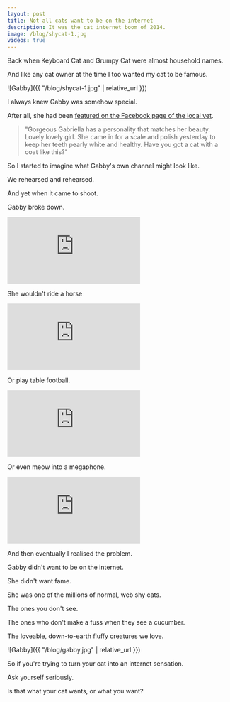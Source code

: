 ```yaml
---
layout: post
title: Not all cats want to be on the internet
description: It was the cat internet boom of 2014.
image: /blog/shycat-1.jpg
videos: true
---
```


Back when Keyboard Cat and Grumpy Cat were almost household names.

And like any cat owner at the time I too wanted my cat to be famous.

![Gabby]({{ "/blog/shycat-1.jpg" | relative_url }})

I always knew Gabby was somehow special.

After all, she had been [featured on the Facebook page of the local vet](https://www.facebook.com/VillageVetMeldreth/photos/a.289767831387612.1073741829.279734152390980/503026170061776/?type=3&theater).

> "Gorgeous Gabriella has a personality that matches her beauty. Lovely lovely girl. She came in for a scale and polish yesterday to keep her teeth pearly white and healthy. Have you got a cat with a coat like this?"

So I started to imagine what Gabby's own channel might look like.

We rehearsed and rehearsed.

And yet when it came to shoot.

Gabby broke down.

<div class="youtube-player">
<iframe src="https://www.youtube.com/embed/gvd7hHZ1Zhk?rel=0&amp;controls=0&amp;showinfo=0" frameborder="0" allow="autoplay; encrypted-media" allowfullscreen></iframe>
</div>

She wouldn't ride a horse

<div class="youtube-player">
<iframe src="https://www.youtube.com/embed/hKC8niM6P3Y?rel=0&amp;controls=0&amp;showinfo=0" frameborder="0" allow="autoplay; encrypted-media" allowfullscreen></iframe>
</div>

Or play table football.

<div class="youtube-player">
<iframe src="https://www.youtube.com/embed/9kd4d9QK6Mw?rel=0&amp;controls=0&amp;showinfo=0" frameborder="0" allow="autoplay; encrypted-media" allowfullscreen></iframe>
</div>

Or even meow into a megaphone.

<div class="youtube-player">
<iframe src="https://www.youtube.com/embed/VQmPnaryERs?rel=0&amp;controls=0&amp;showinfo=0" frameborder="0" allow="autoplay; encrypted-media" allowfullscreen></iframe>
</div>

<p></p>
And then eventually I realised the problem.

Gabby didn't want to be on the internet.

She didn't want fame.

She was one of the millions of normal, web shy cats.

The ones you don't see.

The ones who don't make a fuss when they see a cucumber.

The loveable, down-to-earth fluffy creatures we love.

![Gabby]({{ "/blog/gabby.jpg" | relative_url }})

So if you're trying to turn your cat into an internet sensation.

Ask yourself seriously.

Is that what your cat wants, or what you want?
